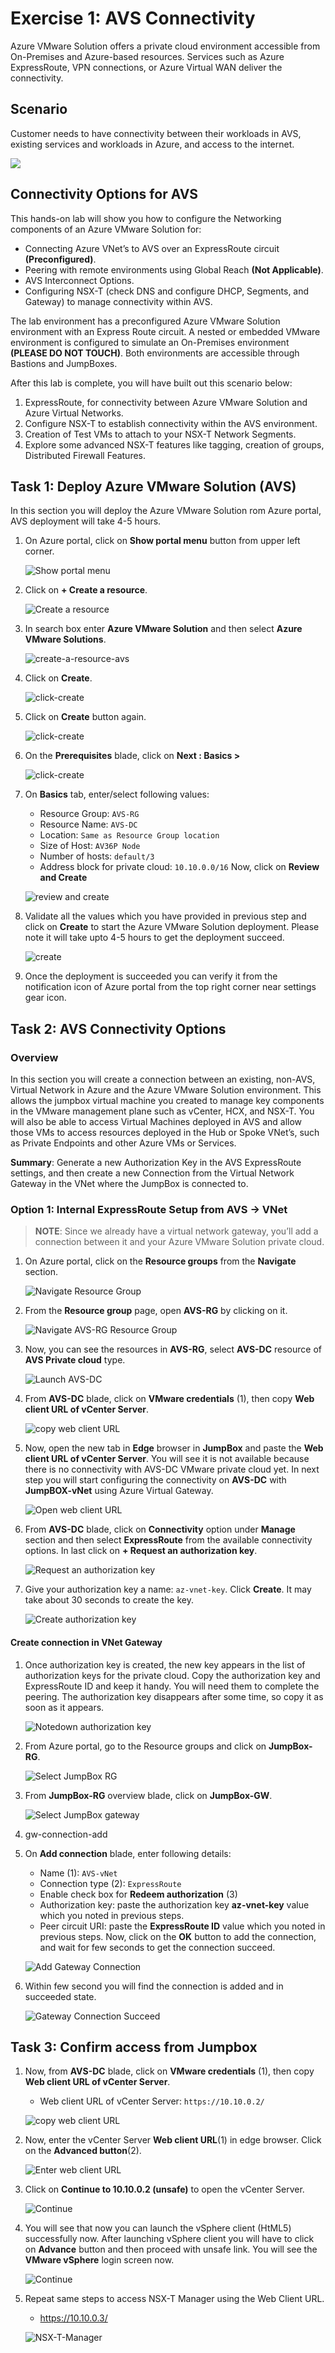 # Exercise 1: AVS Connectivity

Azure VMware Solution offers a private cloud environment accessible from On-Premises and Azure-based resources. Services such as Azure ExpressRoute, VPN connections, or Azure Virtual WAN deliver the connectivity.

## Scenario

Customer needs to have connectivity between their workloads in AVS, existing services and workloads in Azure, and access to the internet.

![](Images/diag.png)

## Connectivity Options for AVS

This hands-on lab will show you how to configure the Networking components of an Azure VMware Solution for:

  * Connecting Azure VNet’s to AVS over an ExpressRoute circuit **(Preconfigured)**.
  * Peering with remote environments using Global Reach **(Not Applicable)**.
  * AVS Interconnect Options.
  * Configuring NSX-T (check DNS and configure DHCP, Segments, and Gateway) to manage connectivity within AVS.

The lab environment has a preconfigured Azure VMware Solution environment with an Express Route circuit. A nested or embedded VMware environment is configured to simulate an On-Premises environment **(PLEASE DO NOT TOUCH)**. Both environments are accessible through Bastions and JumpBoxes.

After this lab is complete, you will have built out this scenario below:

  1. ExpressRoute, for connectivity between Azure VMware Solution and Azure Virtual Networks.
  2. Configure NSX-T to establish connectivity within the AVS environment.
  3. Creation of Test VMs to attach to your NSX-T Network Segments.
  4. Explore some advanced NSX-T features like tagging, creation of groups, Distributed Firewall Features.

## Task 1: Deploy Azure VMware Solution (AVS)
In this section you will deploy the Azure VMware Solution rom Azure portal, AVS deployment will take 4-5 hours.

1. On Azure portal, click on **Show portal menu** button from upper left corner.

   ![Show portal menu](Images/show-portal-menu.jpg)
   
2. Click on **+ Create a resource**.

   ![Create a resource](Images/create-a-resource.jpg)
   
3. In search box enter **Azure VMware Solution** and then select **Azure VMware Solutions**.

   ![create-a-resource-avs](Images/create-a-resource-avs.jpg)
   
4. Click on **Create**.

   ![click-create](Images/click-create-1.jpg)
   
5. Click on **Create** button again.

   ![click-create](Images/click-create-2.jpg)
   
6. On the **Prerequisites** blade, click on **Next : Basics >**

   ![click-create](Images/click-next-basics.jpg)
   
7. On **Basics** tab, enter/select following values:
    * Resource Group: `AVS-RG`
    * Resource Name: `AVS-DC`
    * Location: `Same as Resource Group location`
    * Size of Host: `AV36P Node`
    * Number of hosts: `default/3`
    * Address block for private cloud: `10.10.0.0/16`
   Now, click on **Review and Create**
    
   ![review and create](Images/avs-review-and-create.jpg)
   
8. Validate all the values which you have provided in previous step and click on **Create** to start the Azure VMware Solution deployment. Please note it will take upto 4-5 hours to get the deployment succeed.

   ![create](Images/avs-create.jpg)
   
9. Once the deployment is succeeded you can verify it from the notification icon of Azure portal from the top right corner near settings gear icon.

## Task 2: AVS Connectivity Options

### Overview

In this section you will create a connection between an existing, non-AVS, Virtual Network in Azure and the Azure VMware Solution environment. This allows the jumpbox virtual machine you created to manage key components in the VMware management plane such as vCenter, HCX, and NSX-T. You will also be able to access Virtual Machines deployed in AVS and allow those VMs to access resources deployed in the Hub or Spoke VNet’s, such as Private Endpoints and other Azure VMs or Services.

**Summary**: Generate a new Authorization Key in the AVS ExpressRoute settings, and then create a new Connection from the Virtual Network Gateway in the VNet where the JumpBox is connected to.

### Option 1: Internal ExpressRoute Setup from AVS -> VNet

 > **NOTE**: Since we already have a virtual network gateway, you’ll add a connection between it and your Azure VMware Solution private cloud.

1. On Azure portal, click on the **Resource groups** from the **Navigate** section. 

   ![Navigate Resource Group](Images/goto-rg.jpg)
   
2. From the **Resource group** page, open **AVS-RG** by clicking on it.
  
   ![Navigate AVS-RG Resource Group](Images/select-avs-rg.jpg)
   
4. Now, you can see the resources in **AVS-RG**, select **AVS-DC** resource of **AVS Private cloud** type.

   ![Launch AVS-DC](Images/launch-avs-dc1.jpg)
   
5. From **AVS-DC** blade, click on **VMware credentials** (1), then copy **Web client URL of vCenter Server**.

   ![copy web client URL](Images/vCenterWebClientURLcopy.jpg)
   
6. Now, open the new tab in **Edge** browser in **JumpBox** and paste the **Web client URL of vCenter Server**. You will see it is not available because there is no connectivity with AVS-DC VMware private cloud yet. In next step you will start configuring the connectivity on **AVS-DC** with **JumpBOX-vNet** using Azure Virtual Gateway.

   ![Open web client URL](Images/vCenterWebClientURLopen.jpg)
   
7. From **AVS-DC** blade, click on **Connectivity** option under **Manage** section and then select **ExpressRoute** from the available connectivity options. In last click on **+ Request an authorization key**.

   ![Request an authorization key](Images/req-key.jpg)
   
8. Give your authorization key a name: `az-vnet-key`. Click **Create**. It may take about 30 seconds to create the key.

   ![Create authorization key](Images/create-auth-key.jpg)


#### Create connection in VNet Gateway

1. Once authorization key is created, the new key appears in the list of authorization keys for the private cloud. Copy the authorization key and ExpressRoute ID and keep it handy. You will need them to complete the peering. The authorization key disappears after some time, so copy it as soon as it appears.

   ![Notedown authorization key](Images/copy-id-and-key.jpg)

2. From Azure portal, go to the Resource groups and click on **JumpBox-RG**.

   ![Select JumpBox RG](Images/select-jumpbox-rg.jpg)

3. From **JumpBox-RG** overview blade, click on **JumpBox-GW**.

   ![Select JumpBox gateway](Images/select-jumpbox-gw.jpg)

4. 
    gw-connection-add

5. On **Add connection** blade, enter following details:
     * Name (1): `AVS-vNet`
     * Connection type (2): `ExpressRoute`
     * Enable check box for **Redeem authorization** (3)
     * Authorization key: paste the authorization key **az-vnet-key** value which you noted in previous steps. 
     * Peer circuit URI: paste the **ExpressRoute ID** value which you noted in previous steps.
    Now, click on the **OK** button to add the connection, and wait for few seconds to get the connection succeed.
    
    ![Add Gateway Connection](Images/add-connection-gw.jpg)
    
6. Within few second you will find the connection is added and in succeeded state.

    ![Gateway Connection Succeed](Images/connection-suceed.jpg)
    
## Task 3: Confirm access from Jumpbox

1. Now, from **AVS-DC** blade, click on **VMware credentials** (1), then copy **Web client URL of vCenter Server**.

    * Web client URL of vCenter Server: `https://10.10.0.2/`

   ![copy web client URL](Images/vCenterWebClientURLcopy.jpg)

2. Now, enter the vCenter Server **Web client URL**(1) in edge browser. Click on the **Advanced button**(2).

   ![Enter web client URL](Images/enter-vcenter-url.jpg)

3. Click on **Continue to 10.10.0.2 (unsafe)** to open the vCenter Server. 

   ![Continue](Images/continue-unsafe-vcenter-url.jpg)
   
4. You will see that now you can launch the vSphere client (HtML5) successfully now. After launching vSphere client you will have to click on **Advance** button and then proceed with unsafe link. You will see the **VMware vSphere** login screen now.

   ![Continue](Images/vmware-vsphere-login-page.jpg)
   
5. Repeat same steps to access NSX-T Manager using the Web Client URL.
    * https://10.10.0.3/

    ![NSX-T-Manager](Images/NSX-T-Manager.jpg)  
   
   
